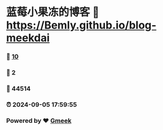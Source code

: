 # 蓝莓小果冻的博客 :link: https://Bemly.github.io/blog-meekdai 
### :page_facing_up: [10](https://Bemly.github.io/blog-meekdai/tag.html) 
### :speech_balloon: 2 
### :hibiscus: 44514 
### :alarm_clock: 2024-09-05 17:59:55 
### Powered by :heart: [Gmeek](https://github.com/Meekdai/Gmeek)
